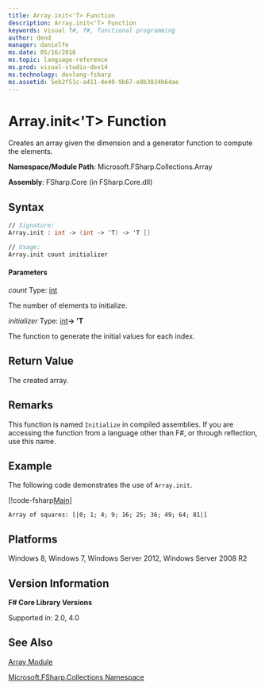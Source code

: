```yaml
---
title: Array.init<'T> Function
description: Array.init<'T> Function
keywords: visual f#, f#, functional programming
author: dend
manager: danielfe
ms.date: 05/16/2016
ms.topic: language-reference
ms.prod: visual-studio-dev14
ms.technology: devlang-fsharp
ms.assetid: 5eb2f51c-a411-4e40-9b67-e8b3834b64ae 
---
```


# Array.init<'T> Function

Creates an array given the dimension and a generator function to compute the elements.

**Namespace/Module Path**: Microsoft.FSharp.Collections.Array

**Assembly**: FSharp.Core (in FSharp.Core.dll)


## Syntax

```fsharp
// Signature:
Array.init : int -> (int -> 'T) -> 'T []

// Usage:
Array.init count initializer
```

#### Parameters
*count*
Type: [int](https://msdn.microsoft.com/library/025d5455-3622-4ea5-9573-3ecbd4ee1375)


The number of elements to initialize.


*initializer*
Type: [int](https://msdn.microsoft.com/library/025d5455-3622-4ea5-9573-3ecbd4ee1375)**-&gt; 'T**


The function to generate the initial values for each index.


## Return Value

The created array.

## Remarks
This function is named `Initialize` in compiled assemblies. If you are accessing the function from a language other than F#, or through reflection, use this name.

## Example

The following code demonstrates the use of `Array.init`.

[!code-fsharp[Main](~/samples/snippets/fsharp/arrays/snippet101.fs)]

```
Array of squares: [|0; 1; 4; 9; 16; 25; 36; 49; 64; 81|]
```

## Platforms
Windows 8, Windows 7, Windows Server 2012, Windows Server 2008 R2


## Version Information
**F# Core Library Versions**

Supported in: 2.0, 4.0

## See Also
[Array Module](array-module.md)

[Microsoft.FSharp.Collections Namespace](../Microsoft.FSharp.Collections-Namespace-%5BFSharp%5D.md)